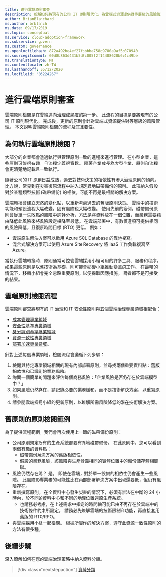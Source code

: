 ```yaml
---
title: 進行雲端原則審查
description: 瞭解如何將現有的公司 IT 原則現代化，為雲端式資源提供對等層級的風險管理。
author: BrianBlanchard
ms.author: brblanch
ms.date: 09/17/2019
ms.topic: conceptual
ms.service: cloud-adoption-framework
ms.subservice: govern
ms.custom: governance
ms.openlocfilehash: 872a492be4ef27fbbbba758c9780a9af5d070940
ms.sourcegitcommit: 60d8b863d431b5d7c005f2f14488620b6c4c49be
ms.translationtype: MT
ms.contentlocale: zh-TW
ms.lasthandoff: 05/12/2020
ms.locfileid: "83224267"
---
```

<!-- markdownlint-disable MD026 -->

# <a name="conduct-a-cloud-policy-review"></a>進行雲端原則審查

雲端原則檢閱是在雲端邁向[治理成熟度](../index.md)的第一步。 此流程的目標是要將現有的公司 IT 原則現代化。 完成後，更新的原則會針對雲端式資源提供對等層級的風險管理。 本文說明雲端原則檢閱的流程及其重要性。

## <a name="why-perform-a-cloud-policy-review"></a>為何執行雲端原則檢閱？

大部分的企業都會透過執行與管理原則一致的進程來進行管理。 在小型企業，這些原則可能很有趣，且流程定義很寬鬆。 隨著企業成長為大型企業，原則和流程會更清楚地記載且一致執行。

隨著公司的 IT 原則日益成熟，過去對技術決策的相依性有滲入治理原則的傾向。 比方說，常見到在災害復原流程中納入規定異地磁帶備份的原則。 此項納入假設對於某種類型技術 (磁帶備份) 的相依，可能不再是最相關的解決方案。

雲端轉換會建立天然的變化點，以重新考慮過去的舊版原則決策。 雲端中的技術功能和預設流程大幅改變，固有風險也大幅改變。 使用先前的範例，磁帶備份原則會從單一失敗點的風險中詞幹分析，方法是將資料放在一個位置，而業務需要藉由降低此風險來將風險設定檔降至最低。 在雲端部署中，有數個選項可提供相同的風險降低，且復原時間目標 (RTO) 更低。 例如：

- 雲端原生解決方案可以啟用 Azure SQL Database 的異地複寫。
- 混合式解決方案可以使用 Azure Site Recovery 將 IaaS 工作負載複寫至 Azure。

當執行雲端轉換時，原則通常可控管雲端採用小組可用的許多工具、服務和程序。 如果這些原則是以舊技術為基礎，則可能會妨礙小組推動變革的工作。 在最糟的情況下，移轉小組會完全忽略重要原則，以便採取因應措施。 兩者都不是可接受的結果。

## <a name="the-cloud-policy-review-process"></a>雲端原則檢閱流程

雲端原則審查將現有的 IT 治理和 IT 安全性原則與[五個雲端治理專業領域](../index.md)相配合：

- [成本管理專業領域](../cost-management/index.md)
- [安全性基準專業領域](../security-baseline/index.md)
- [身分識別基準專業領域](../identity-baseline/index.md)
- [資源一致性專業領域](../resource-consistency/index.md)
- [部署加速專業領域](../deployment-acceleration/index.md)。

針對上述每個專業領域，檢閱流程會遵循下列步驟：

1. 檢閱與特定專業領域相關的現有內部部署原則，並尋找兩個重要資料點：舊版相依性和已識別的業務風險。
2. 詢問一個簡單的問題來評估每個商務風險：「企業風險是否仍存在於雲端模型中？」
3. 如果風險仍然存在，請記錄必要的業務緩和，而不是技術解決方案，以重寫原則。
4. 請參閱雲端採用小組的更新原則，以瞭解所需風險降低的潛在技術解決方案。

## <a name="example-of-a-policy-review-for-a-legacy-policy"></a>舊原則的原則檢閱範例

為了提供流程範例，我們會再次使用上一節的磁帶備份原則：

- 公司原則規定所有的生產系統都要有異地磁帶備份。 在此原則中，您可以看到兩個有趣的資料點：
  - 磁帶備份解決方案的舊版相依性。
  - 假設的業務風險，該風險與生產設備相同的實體位置中的備份儲存體相關聯。
- 風險仍然存在嗎？ 是。 即使在雲端，對於單一設備的相依性仍會產生一些風險。 此風險影響業務的可能性比在內部部署解決方案中出現還要低，但仍有風險存在。
- 重新撰寫原則。 在全資料中心發生災害的情況下，必須有辦法在中斷的 24 小時內，於不同的資料中心和不同的地理位置還原生產系統。
  - 也請務必考慮，在上述需求中指定的時間軸可能已由不再存在於雲端中的技術條件約束所設定。 請務必先瞭解雲端的技術限制和功能，再直接套用舊版的 RTO/RPO。
- 與雲端採用小組一起檢閱。 根據所實作的解決方案，遵守此資源一致性原則的方法有很多種。

## <a name="next-steps"></a>後續步驟

深入瞭解如何在您的雲端治理策略中納入資料分類。

> [!div class="nextstepaction"]
> [資料分類](./data-classification.md)

